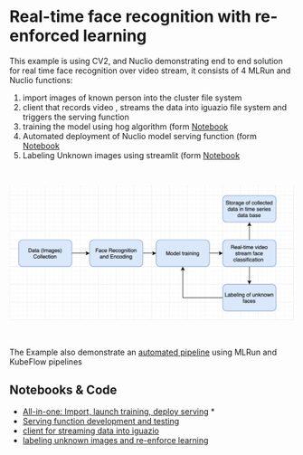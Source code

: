 # Real-time face recognition with re-enforced learning

This example is using CV2, and Nuclio demonstrating end to end solution for real time face recognition over video stream, 
it consists of 4 MLRun and Nuclio functions:

1. import images of known person into the cluster file system
2. client that records video , streams the data into iguazio file system and triggers the serving function 
3. training the model using hog algorithm  (form [Notebook](./notebooks/face_recognition.ipynb) 
4. Automated deployment of Nuclio model serving function (form [Notebook](./notebooks/nuclio_face_prediction.ipynb)
5. Labeling Unknown images using streamlit  (form [Notebook](./streamlit/label_prompt.py)
 
<br><p align="center"><img src="workflow.png" width="600"/></p><br>

The Example also demonstrate an [automated pipeline](./notebooks/face_recognition.ipynb) using MLRun and KubeFlow pipelines 

## Notebooks & Code

* [All-in-one: Import, launch training, deploy serving](notebooks/face_recognition.ipynb) * 
* [Serving function development and testing](notebooks/nuclio_face_prediction.ipynb)
* [client for streaming data into iguazio](./client/VideoCapture.py)
* [labeling unknown images and re-enforce learning ](./streamlit/label_prompt.py)  
  
  


